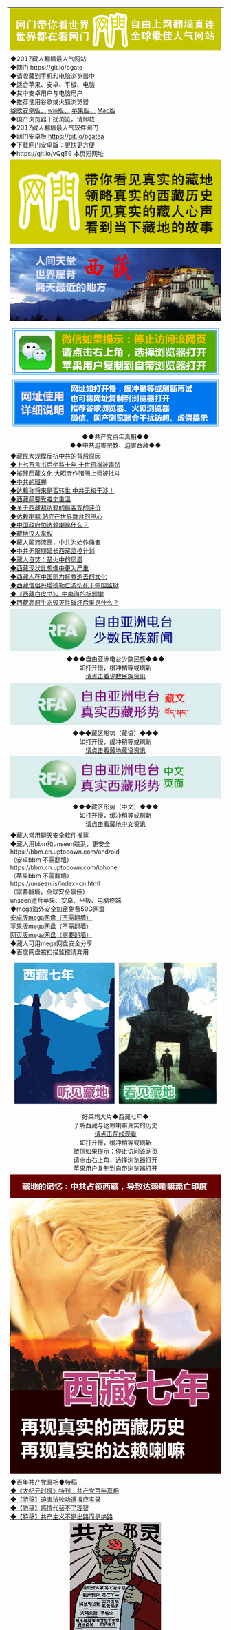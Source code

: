 <table>
<tr>
<td align=center><img src="https://raw.githubusercontent.com/wnel2017/ku/master/ogate6.jpg" /></td>
</tr>
<tr>
<td align=left>◆2017藏人翻墙最人气网站<br/>
◆网门 https://git.io/ogate<br/>
◆请收藏到手机和电脑浏览器中<br/>
◆适合苹果、安卓、平板、电脑<br/>
◆其中安卓用户与电脑用户<br/>
◆推荐使用谷歌或火狐浏览器<br/>
<a href="https://chrome.cn.uptodown.com/android">谷歌安卓版、</a>
<a href="https://google-chrome.cn.uptodown.com/windows">win版、</a>
<a href="https://chrome.cn.uptodown.com/iphone">苹果版、</a>
<a href="https://google-chrome.cn.uptodown.com/mac">Mac版</a><br/>
◆国产浏览器干扰浏览，请卸载<br/>
◆2017藏人翻墙最人气软件网门<br/>
◆网门安卓版 <a href="https://raw.githubusercontent.com/ogate/up/master/ogate.apk?og">https://git.io/ogatea</a><br/>
◆下载网门安卓版：更快更方便<br/>
◆https://git.io/vQgT9 本页短网址<br/>
  </tr>
  <tr>
<td align=center><img src="https://raw.githubusercontent.com/wnel2017/ku/master/西藏.jpg" /></td>
  </tr>
  <tr>
<td align=center><img src="https://raw.githubusercontent.com/wnel2017/ku/master/西藏布达拉宫.jpg" /></td>
  </tr>
  <tr>
<td align=center><img src="https://raw.githubusercontent.com/wnel2017/ku/master/%E5%BE%AE%E4%BF%A1%E8%AF%B4%E6%98%8E4.jpg"/></td>
  </tr>
  <tr>
<td align=center>
◆◆共产党百年真相◆◆<br/>
◆◆中共迫害宗教、迫害西藏◆◆<br/>
   </tr>
  <tr>
   <td align=left>
<a href="https://s3.eu-central-1.amazonaws.com/ogatef/oGate.htm?http%3A%2F%2F140%2Fgb%2F17%2F3%2F3%2Fn8870896.htm&from=wnel-tibet">◆藏民大规模反抗中共的背后原因</a><br/>
<a href="https://s3.eu-central-1.amazonaws.com/ogatef/oGate.htm?http%3A%2F%2F140%2Fgb%2F17%2F2%2F26%2Fn8850163.htm&from=wnel-tibet">◆上七万言书后坐监十年 十世班禅被毒杀
</a><br/>
<a href="https://s3.eu-central-1.amazonaws.com/ogatef/oGate.htm?http%3A%2F%2F140%2Fgb%2F17%2F2%2F27%2Fn8855307.htm&from=wnel-tibet">◆摧残西藏文化 大昭寺作猪圈上师被批斗</a><br/>
<a href="https://s3.eu-central-1.amazonaws.com/ogatef/oGate.htm?http%3A%2F%2F140%2Fgb%2F9%2F4%2F4%2Fn2485125.htm&from=wnel-tibet">◆中共的班禅</a><br/>
<a href="https://s3.eu-central-1.amazonaws.com/ogatef/oGate.htm?http%3A%2F%2F140%2Fgb%2F11%2F9%2F27%2Fn3384356.htm&from=wnel-tibet">◆达赖称将来是否转世 中共无权干涉！</a><br/>
<a href="https://s3.eu-central-1.amazonaws.com/ogatef/oGate.htm?http%3A%2F%2F140%2Fgb%2F9%2F3%2F11%2Fn2458116.htm&from=wnel-tibet">◆西藏简要受难史重温</a><br/>
<a href="https://s3.eu-central-1.amazonaws.com/ogatef/oGate.htm?http%3A%2F%2F140%2Fgb%2F17%2F4%2F5%2Fn9004927.htm&from=wnel-tibet">◆关于西藏和达赖的最客观的评价</a><br/>
<a href="https://s3.eu-central-1.amazonaws.com/ogatef/oGate.htm?http%3A%2F%2F140%2Fgb%2F16%2F9%2F14%2Fn8300895.htm&from=wnel-tibet">◆达赖喇嘛 站立在世界舞台的中心</a><br/>
<a href="https://s3.eu-central-1.amazonaws.com/ogatef/oGate.htm?http%3A%2F%2F140%2Fgb%2F16%2F6%2F21%2Fn8018837.htm&from=wnel-tibet">◆中国政府怕达赖喇嘛什么？</a><br/>
<a href="https://s3.eu-central-1.amazonaws.com/ogatef/oGate.htm?http%3A%2F%2F140%2Fgb%2F16%2F4%2F24%2Fn7685896.htm&from=wnel-tibet
">◆藏地汉人掌权</a><br/>
<a href="https://s3.eu-central-1.amazonaws.com/ogatef/oGate.htm?http%3A%2F%2F140%2Fgb%2F16%2F4%2F24%2Fn7683448.htm&from=wnel-tibet
">◆藏人颠沛流离，中共为始作俑者</a><br/>
<a href="https://s3.eu-central-1.amazonaws.com/ogatef/oGate.htm?http%3A%2F%2F140%2Fgb%2F16%2F1%2F20%2Fn4621246.htm&from=wnel-tibet
">◆中共无限期延长西藏监控计划</a><br/>
<a href="https://s3.eu-central-1.amazonaws.com/ogatef/oGate.htm?http%3A%2F%2F140%2Fgb%2F15%2F2%2F4%2Fn4358335.htm&from=wnel-tibet
">◆藏人自焚：圣火中的凤凰</a><br/>
<a href="https://s3.eu-central-1.amazonaws.com/ogatef/oGate.htm?http%3A%2F%2F140%2Fgb%2F15%2F2%2F5%2Fn4360082.htm&from=wnel-tibet
">◆西藏现状比想像中更为严重</a><br/>
<a href="https://s3.eu-central-1.amazonaws.com/ogatef/oGate.htm?http%3A%2F%2F140%2Fgb%2F15%2F11%2F30%2Fn4584584.htm&from=wnel-tibet
">◆西藏人在中国努力拯救逝去的文化</a><br/>
<a href="https://s3.eu-central-1.amazonaws.com/ogatef/oGate.htm?http%3A%2F%2F140%2Fgb%2F15%2F7%2F14%2Fn4480456.htm&from=wnel-tibet
">◆西藏僧侣丹增德勒仁波切死于中国监狱</a><br/>
<a href="https://s3.eu-central-1.amazonaws.com/ogatef/oGate.htm?http%3A%2F%2F140%2Fgb%2F15%2F5%2F20%2Fn4438579.htm&from=wnel-tibet
">◆《西藏白皮书》，中南海的标题学</a><br/>
<a href="https://s3.eu-central-1.amazonaws.com/ogatef/oGate.htm?http%3A%2F%2F140%2Fgb%2F14%2F8%2F30%2Fn4236773.htm&from=wnel-tibet
">◆西藏高原生态毁灭性破坏后果是什么？</a><br/>
   </tr>
  <tr>
<td align=center><img src="https://raw.githubusercontent.com/wnel2017/ku/master/%E8%87%AA%E7%94%B1%E4%BA%9A%E6%B4%B2.jpg" /></td>
   </tr>
  <tr>
<td align=center>◆◆◆自由亚洲电台少数民族◆◆◆<br/>
如打开慢，缓冲稍等或刷新<br/>
<a href="https://s3.eu-central-1.amazonaws.com/ogatef/oGate.htm?ogPipe.aspx?name=http%3A%2F%2F810%2Fmandarin%2Fyataibaodao%2Fshaoshuminzu&from=wnel">请点击看少数民族资讯</a></td>
   </tr>
  <tr>
<td align=center><img src="https://raw.githubusercontent.com/wnel2017/ku/master/%E8%87%AA%E7%94%B1%E4%BA%9A%E6%B4%B2_%E8%97%8F%E6%96%87.jpg" /></td>
   </tr>
  <tr>
<td align=center>◆◆◆藏区形势（藏语）◆◆◆<br/>
如打开慢，缓冲稍等或刷新<br/>
<a href="https://s3.eu-central-1.amazonaws.com/ogatef/oGate.htm?ogPipe.aspx?name=http%3A%2F%2F810%2Ftibetan
&from=wnel">请点击看藏地藏语资讯</a></td>

   </tr>
  <tr>
<td align=center><img src="https://raw.githubusercontent.com/wnel2017/ku/master/%E8%87%AA%E7%94%B1%E4%BA%9A%E6%B4%B2_%E4%B8%AD%E6%96%87.jpg" /></td>
   </tr>
  <tr>
<td align=center>◆◆◆藏区形势（中文）◆◆◆<br/>
如打开慢，缓冲稍等或刷新<br/>
<a href="https://s3.eu-central-1.amazonaws.com/ogatef/oGate.htm?ogPipe.aspx?name=http%3A%2F%2F810%2Fmandarin%2Fjiaodianzhuizong%2Fxizang&from=wnel">请点击看藏地中文资讯</a></td>
</tr>
  <tr>
<td align=left>
◆藏人常用聊天安全软件推荐<br/>
◆藏人用bbm和unseen联系，更安全<br/>
https://bbm.cn.uptodown.com/android <br/>
（安卓bbm 不需翻墙）<br/>
https://bbm.cn.uptodown.com/iphone <br/>
（苹果bbm 不需翻墙）<br/>
https://unseen.is/index-cn.html <br/>
（需要翻墙，全球安全最佳）<br/>
unseen适合苹果、安卓、平板、电脑终端<br/>
◆mega海外安全加密免费50G网盘<br/>
<a href="https://mega.cn.uptodown.com/android">安卓版mega网盘（不需翻墙）</a><br/>
<a href="https://itunes.apple.com/tw/app/mega/id706857885?l=zh">苹果版mega网盘（不需翻墙）</a><br/>
<a href="https://mega.nz/">网页版mega网盘（需要翻墙）</a><br/>
◆藏人可用mega网盘安全分享<br/>
◆百度网盘被扫描监控请弃用<br/>
</tr>
<tr>    
<td align=center><img src="https://raw.githubusercontent.com/wnel2017/ku/master/西藏7年1.jpg" /></td><br/>
</tr>
<tr>
<td align=center>好莱坞大片◆西藏七年◆<br/>
了解西藏与达赖喇嘛真实的历史<br/>
<a href="https://s3.eu-central-1.amazonaws.com/ogatef/oGate.htm?c816510&from=wnel-tibet">请点击在线观看</a><br/>
如打开慢，缓冲稍等或刷新<br/>
微信如果提示：停止访问该网页<br/>
请点击右上角，选择浏览器打开<br/>
苹果用户复制到自带浏览器打开<br/>
  </tr>
  <tr>
<td align=center><img src="https://raw.githubusercontent.com/wnel2017/ku/master/西藏7年.jpg" /></td><br/>
  </tr>
  <tr>
<td align=left>◆百年共产党真相◆特稿<br/>
<a href="https://s3.eu-central-1.amazonaws.com/ogatef/oGate.htm?http%3A%2F%2F140%2Fgb%2F17%2F3%2F6%2Fn8879818.htm&from=wnel">◆《大纪元时报》特刊：共产党百年真相</a><br/>
<a href="https://s3.eu-central-1.amazonaws.com/ogatef/oGate.htm?http%3A%2F%2F140%2Fgb%2F17%2F4%2F20%2Fn9055656.htm&from=wnel">◆【特稿】迫害法轮功遭报应实录</a><br/>
<a href="https://s3.eu-central-1.amazonaws.com/ogatef/oGate.htm?http%3A%2F%2F140%2Fgb%2F15%2F11%2F2%2Fn4564327.htm&from=wnel">◆【特稿】感情代替不了理智</a><br/>
<a href="https://s3.eu-central-1.amazonaws.com/ogatef/oGate.htm?http%3A%2F%2F140%2Fgb%2F17%2F2%2F9%2Fn8792816.htm&from=wnel">◆【特稿】共产主义不是出路而是绝路</a><br/>
  </tr>
  <tr>
<td align=center><img src="https://raw.githubusercontent.com/wnel2017/ku/master/共产邪灵.jpg" /></td><br/>
  </tr>
  <tr>
      <td align=left>
◆全球热点专辑：震撼世人，引发巨变<br/>
<a href="https://s3.eu-central-1.amazonaws.com/ogatef/oGate.htm?4EC%2FJP.mp4&from=wnel">◆◆九评共产党：全球热传18年（必看）</a><br/>
◆◆<a href="https://s3.eu-central-1.amazonaws.com/ogatef/oGate.htm?4EC%2FMTDWH.mp4&from=wnel">漫谈党文化</a><br/>
◆◆<a href="https://s3.eu-central-1.amazonaws.com/ogatef/oGate.htm?1D%2FJTDWH&from=wnel">解体党文化</a><br/>
◆◆<a href="https://s3.eu-central-1.amazonaws.com/ogatef/oGate.htm?4EC%2FBNGCD&from=wnel">百年共产党</a><br/>
◆◆<a href="https://s3.eu-central-1.amazonaws.com/ogatef/oGate.htm?c816602&from=wnel">马克思的成魔之路</a><br/>
如打开慢，缓冲稍等或刷新<br/>
微信如果提示：停止访问该网页<br/>
请点击右上角，选择浏览器打开<br/>
苹果用户复制到自带浏览器打开<br/>
  </tr>
  <tr>
    <td align=center><img src="https://raw.githubusercontent.com/wnel2017/ku/master/害国.jpg" /></td>
  </tr>
  <tr>
<td align=left>
◆◆2017年全球热点文章<br/>
<a href="https://s3.eu-central-1.amazonaws.com/ogatef/oGate.htm?c807209&from=wnel">◆◆中共害国，铁证如山</a><br/>
<a href="https://s3.eu-central-1.amazonaws.com/ogatef/oGate.htm?c813172&from=wnel">◆◆中共卖国，证据确凿</a><br/>
<a href="https://s3.eu-central-1.amazonaws.com/ogatef/oGate.htm?c813247&from=wnel">◆◆对中共无神论说“不”！</a><br/>
<a href="https://s3.eu-central-1.amazonaws.com/ogatef/oGate.htm?http%3A%2F%2F140%2Fgb%2F13%2F7%2F2%2Fn3906831.htm&from=wnel">◆◆中共成立以来杀人记录！</a><br/>
<a href="https://s3.eu-central-1.amazonaws.com/ogatef/oGate.htm?http%3A%2F%2F140%2Fgb%2F17%2F2%2F17%2Fn8822194.htm&from=wnel">◆◆中国共产党的杀人历史！</a><br/>
<a href="https://s3.eu-central-1.amazonaws.com/ogatef/oGate.htm?http%3A%2F%2F140%2Fgb%2F17%2F1%2F3%2Fn8663018.htm&from=wnel">◆◆中共变异了西方世界的思维和行为</a><br/>
<a href="https://s3.eu-central-1.amazonaws.com/ogatef/oGate.htm?http%3A%2F%2F140%2Fgb%2F17%2F4%2F9%2Fn9018949.htm&from=wnel">◆◆共产主义的淫乱基因——性解放</a><br/>
<a href="https://s3.eu-central-1.amazonaws.com/ogatef/oGate.htm?c813246&from=wnel">◆◆共产主义是世界上最大恐怖主义</a><br/>
<a href="https://s3.eu-central-1.amazonaws.com/ogatef/oGate.htm?c812504&from=wnel">◆◆共产主义是世界上最大邪教</a><br/>
<a href="https://s3.eu-central-1.amazonaws.com/ogatef/oGate.htm?c813248&from=wnel
">◆◆马列主义是毒药</a><br/>
  </tr>
  <tr>
   <td align=center><img src="https://raw.githubusercontent.com/wnel2017/ku/master/3t.jpg"/></td><br/>
  </tr>
  <tr>
   <td align=center>
全球近3亿人的幸运选择，珍贵机缘<br/>
为你而来，这一次您千万别再错过～<br/>
<a href="https://s3.eu-central-1.amazonaws.com/ogatef/oGate.htm?ogST.aspx?from=wnel-3T">❤❤请点击在线快速办理❤❤</a><br/>
微信如果提示：停止访问该网页<br/>
请点击右上角，选择浏览器打开<br/>
苹果用户复制到自带浏览器打开<br/>
如打开慢，缓冲稍等或刷新<br/>
  </tr>
  <tr>
<td align=center><img src="https://raw.githubusercontent.com/wnel2017/ku/master/3%E9%80%80%E9%80%83%E5%A4%A7%E7%81%BE.jpg"/>       </tr>
  <tr>
   <td align=center>
<a href="https://s3.eu-central-1.amazonaws.com/ogatef/oGate.htm?4EC%2FST&from=st?from=wnel">◆◆“三退”到底是件什么事？◆◆</a><br/>
微信如果提示：停止访问该网页<br/>
请点击右上角，选择浏览器打开<br/>
苹果用户复制到自带浏览器打开<br/>
如打开慢，缓冲稍等或刷新<br/>
  </tr>
  <tr>
    <td align=center><img src="https://raw.githubusercontent.com/wnel2017/ku/master/谎言.jpg" /></td><br/>
  </tr>
  <tr>
    <td align=center><img src="https://raw.githubusercontent.com/wnel2017/ku/master/恶魔.jpg" /></td><br/>
  </tr>
  <tr>
    <td align=center><img src="https://raw.githubusercontent.com/wnel2017/ku/master/谎言和暴力.jpg" /></td><br/>
  </tr>
  <tr>
    <td align=center><img src="https://raw.githubusercontent.com/wnel2017/ku/master/媒体谎言.jpg" /></td><br/>
  </tr>
  <tr>
    <td align=center><img src="https://raw.githubusercontent.com/wnel2017/ku/master/邪j.jpg" /></td><br/>
  </tr>
  <tr>
<tr><td align=center>▼▼▼更多精彩，请看下面▼▼▼<br/>
  </tr>
  <tr>
    <td align=center><img src="https://raw.githubusercontent.com/wnel2017/ku/master/ogate6.jpg" /></td>
  </tr>
  <tr>
<td align=center>◆免费  ◆安全  ◆快速  ◆绿色  ◆高速视频<br/>
推荐谷歌/火狐浏览器/国产浏览器易干扰<br/>
<a href="https://chrome.cn.uptodown.com/android">谷歌安卓版、 </a>
<a href="https://google-chrome.cn.uptodown.com/windows">win版、 </a>
<a href="https://chrome.cn.uptodown.com/iphone">苹果版、</a>
<a href="https://google-chrome.cn.uptodown.com/mac">Mac版</a><br/>
   </td>
  </tr>
  <tr>
<td align=center>网门 網門<br/>
欢迎来到固定页面，请收藏浏览器<br/>
❤ https://git.io/ogate ❤ <br/>
适合苹果、安卓、平板、电脑<br/>
</tr>
<tr>
<td align=center>
如打开慢，缓冲稍等或刷新<br/>
  </tr>
  <tr>
  <td align=center>请尝试不同入口，进入动态网址<br/>
      <a target="_blank" href="https://s3.eu-west-2.amazonaws.com/ogatel/oGate.htm?from=wnel">入口</a>
      <a target="_blank" href="https://s3.eu-central-1.amazonaws.com/ogatef/oGate.htm?from=wnel">入口</a>
      <a target="_blank" href="https://s3-ap-southeast-2.amazonaws.com/ogatey/oGate.htm?from=wnel">入口</a><br/>
      <a target="_blank" href="https://s3.ap-northeast-2.amazonaws.com/ogates/oGate.htm?from=wnel">入口</a>
      <a target="_blank" href="https://s3.ap-south-1.amazonaws.com/ogatem/oGate.htm?from=wnel">入口</a><br/>
微信如果提示：停止访问该网页<br/>
请点击右上角，选择浏览器打开<br/>
苹果用户复制到自带浏览器打开<br/>
  </tr>
  <tr>
      <td align=center>
2017年网民翻墙最人气软件<br/>
安卓版 <a href="https://raw.githubusercontent.com/ogate/up/master/ogate.apk?og">https://git.io/ogatea</a><br/>
下载网门安卓版更快更方便<br/>
  </tr>
  <tr>
    <td align=center><img src="https://cloud.githubusercontent.com/assets/11880933/15631437/70d0a74e-259d-11e6-946f-6237b4b657bd.jpg"/></td>
  </tr>
  <tr>
      <td align=center><img src="https://raw.githubusercontent.com/wnel2017/ku/master/%E4%BD%BF%E7%94%A8%E6%8C%87%E5%8D%971.jpg"/></td>
  </tr>
  <tr>
      <td align=center><img src="https://raw.githubusercontent.com/wnel2017/ku/master/%E5%BE%AE%E4%BF%A1%E8%AF%B4%E6%98%8E4.jpg"/></td>
  </tr>
  <tr>
      <td align=center><img src="https://raw.githubusercontent.com/wnel2017/ku/master/%E5%BE%AE%E4%BF%A1%E8%AF%B4%E6%98%8E.jpg"/></td>  </tr>
  <tr>
    <td align=center><img src="https://raw.githubusercontent.com/wnel2017/ku/master/%E5%BE%AE%E4%BF%A1%E6%8C%87%E5%8D%97%E6%A1%86.jpg"/></td>
    </tr>
  <tr>
<td align=left>
◆全球免费翻墙最人气网站：网门<br/> 
网门网页版 https://git.io/ogate 热门推荐<br/>
网门安卓版 https://git.io/ogatea<br/>
网门桌面版 https://git.io/ogatew<br/>
谷歌桌面版 https://git.io/ogatecw<br/>
◆全球最人气翻墙软件<br/> 
<a href="https://s3.eu-central-1.amazonaws.com/ogatef/oGate.htm?c816729_1_1&from=wnel">◆自由门（安卓版）</a><br/> 
<a href="https://s3.eu-central-1.amazonaws.com/ogatef/oGate.htm?c816729_2_1&from=wnel">◆自由门（电脑版）</a><br/> 
<a href="https://s3.eu-central-1.amazonaws.com/ogatef/oGate.htm?c816767_1_1&from=wnel">◆无界浏览（安卓版）</a><br/> 
<a href="https://s3.eu-central-1.amazonaws.com/ogatef/oGate.htm?c816767_2_1&from=wnel">◆无界浏览（电脑版）</a><br/> 
<a href="https://s3.eu-central-1.amazonaws.com/ogatef/oGate.htm?c816730&from=wnel">◆新唐人电视（安卓版）</a><br/> 
<a href="https://s3.eu-central-1.amazonaws.com/ogatef/oGate.htm?c816731&from=wnel">◆爱博电视（电脑版）</a><br/> 
◆全球最佳浏览器——大陆网民必备<br/> 
<a href="https://s3.eu-central-1.amazonaws.com/ogatef/oGate.htm?c816725&from=wnel">◆谷歌浏览器（安卓版）</a><br/>
<a href="https://s3.eu-central-1.amazonaws.com/ogatef/oGate.htm?c816726&from=wnel">◆谷歌浏览器（电脑版）</a><br/> 
<a href="https://chrome.cn.uptodown.com/android">◆谷歌安卓版、 </a>
<a href="https://google-chrome.cn.uptodown.com/windows">win版、 </a>
<a href="https://chrome.cn.uptodown.com/iphone">苹果版、</a>
<a href="https://google-chrome.cn.uptodown.com/mac">Mac版</a><br/>
国内浏览器会干扰屏蔽，也会监控隐私，建议卸载<br/>
◆全球热门免费VPN：<br/>
自由门安卓版 https://git.io/fgma <br/>
自由门电脑版 https://git.io/fgp <br/>
无界安卓版 https://git.io/v6836 <br/>
无界电脑版 https://git.io/vEJlj <br/>
◆翻墙小技巧：<br/>
II苹果用户，用自带浏览器收藏https://git.io/ogate 翻墙直连全球真实资讯<br/>
II苹果用户最佳免费翻墙大全：https://git.io/vQo02<br/>
II安卓、电脑用户，用谷歌浏览器收藏 https://git.io/ogate 随时浏览全球真实资讯<br/>
II安卓、电脑用户，安装并成功打开无界或自由门后，可在软件内打开推特、脸书、youtube等<br/>
II安卓、电脑用户，安装并成功打开无界或自由门后，可用谷歌浏览器打开全球任意网站<br/>
II更多翻墙大全 https://git.io/jww<br/>
 </tr>
  <tr>
  <td align=left>全球其他最热门网站，请收藏<br/>
◆大陆网民请使用谷歌浏览器<br/>
<a href="https://s3.eu-central-1.amazonaws.com/ogatef/oGate.htm?ogTool&from=wnel">◆谷歌浏览器（安卓版、电脑版）</a><br/> 
<a href="https://chrome.cn.uptodown.com/android">谷歌安卓版、 </a>
<a href="https://google-chrome.cn.uptodown.com/windows">win版、 </a>
<a href="https://chrome.cn.uptodown.com/iphone">苹果版、</a>
<a href="https://google-chrome.cn.uptodown.com/mac">Mac版</a><br/>
◆国产浏览器干扰浏览请卸载<br/>
https://git.io/free 动态网<br/>
https://git.io/jww 禁闻网<br/>
https://git.io/freesky 自由天空<br/>
https://git.io/osurf 翻墙部落<br/>
https://git.io/tv111 分享小站<br/>
https://git.io/jyg10 聚缘阁<br/>
https://git.io/chun 长春真相<br/>
https://git.io/beijing 北京真相<br/>
https://git.io/organ<br/>
https://git.io/168<br/>
https://git.io/88<br/>
  </tr>
  <tr>
<td align=left>❤全球热点，热传各国，震撼世人<br/>
大陆网民请复制到谷歌浏览器打开<br/>
<a href="https://chrome.cn.uptodown.com/android">谷歌安卓版、 </a>
<a href="https://google-chrome.cn.uptodown.com/windows">win版、 </a>
<a href="https://chrome.cn.uptodown.com/iphone">苹果版、</a>
<a href="https://google-chrome.cn.uptodown.com/mac">Mac版</a><br/>
国产浏览器干扰浏览请卸载<br/>
◆https://git.io/vQgU9 九评共产党<br/>
◆https://git.io/vQgTk 法轮功真相<br/> 
◆https://git.io/vQgTY <br/>
全球近3亿人的选择，三退保平安<br/> 
◆https://git.io/vQgT8 全球真实新闻<br/> 
大纪元、新唐人、美国之音、自由亚洲<br/>
◆https://git.io/vQgT2 全球热播纪录片<br/> 
◆https://git.io/vQgT6 致有缘人的一封信<br/>
◆https://git.io/vQgT9 西藏局势真实新闻<br/>
全球热播大片，获多项国际大奖<br/>
◆https://git.io/vQgq7 活摘十年调查<br/>
◆https://git.io/vQgme 铁证如山 超越纳粹<br/>
◆https://git.io/vQgms 大卫战红魔<br/>
◆https://git.io/vQgqs 致我们心中的善<br/>
</tr>
<tr>
</table>
